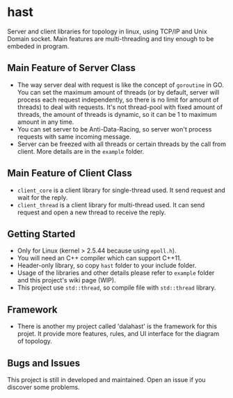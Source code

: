 # hast

Server and client libraries for topology in linux, using TCP/IP and Unix Domain socket. Main features are multi-threading and tiny enough to be embeded in program. 

## Main Feature of Server Class

* The way server deal with request is like the concept of `goroutine` in GO. You can set the maximum amount of threads (or by default, server will process each request independently, so there is no limit for amount of threads) to deal with requests. It's not thread-pool with fixed amount of threads, the amount of threads is dynamic, so it can be 1 to maximum amount in any time. 
* You can set server to be Anti-Data-Racing, so server won't process requests with same incoming message.
* Server can be freezed with all threads or certain threads by the call from client. More details are in the `example` folder. 

## Main Feature of Client Class

* `client_core` is a client library for single-thread used. It send request and wait for the reply.
* `client_thread` is a client library for multi-thread used. It can send request and open a new thread to receive the reply.

## Getting Started

* Only for Linux (kernel > 2.5.44 because using `epoll.h`). 
* You will need an C++ compiler which can support C++11.
* Header-only library, so copy `hast` folder to your include folder.
* Usage of the libraries and other details please refer to `example` folder and this project's wiki page (WIP).
* This project use `std::thread`, so compile file with `std::thread` library.

## Framework

* There is another my project called 'dalahast' is the framework for this projet. It provide more features, rules, and UI interface for the diagram of topology. 

## Bugs and Issues

This project is still in developed and maintained. Open an issue if you discover some problems.
